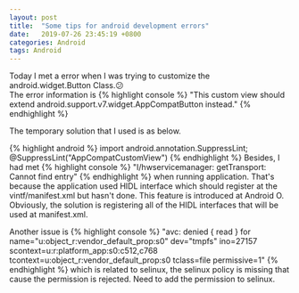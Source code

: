 ```yaml
---
layout: post
title:  "Some tips for android development errors"
date:   2019-07-26 23:45:19 +0800
categories: Android
tags: Android
---
```

Today I met a error when I was trying to customize the android.widget.Button Class.:confused: <br>The error information is 
{% highlight console %}
"This custom view should extend android.support.v7.widget.AppCompatButton instead."
{% endhighlight %}

The temporary solution that I used is as below.

{% highlight android %}
import android.annotation.SuppressLint;
@SuppressLint("AppCompatCustomView")
{% endhighlight %} 
Besides, I had met 
{% highlight console %}
"I/hwservicemanager: getTransport: Cannot find entry" 
{% endhighlight %}
when running application. That's because the application used HIDL interface which should register at the vintf/manifest.xml but hasn't done. This feature is introduced at Android O. Obviously, the solution is registering all of the HIDL interfaces that will be used at manifest.xml.

Another issue is 
{% highlight console %}
"avc: denied { read } for name="u:object_r:vendor_default_prop:s0" dev="tmpfs" ino=27157 
scontext=u:r:platform_app:s0:c512,c768 tcontext=u:object_r:vendor_default_prop:s0 
tclass=file permissive=1"
{% endhighlight %}
which is related to selinux, the selinux policy is missing that cause the permission is rejected. Need to add the permission to selinux. 